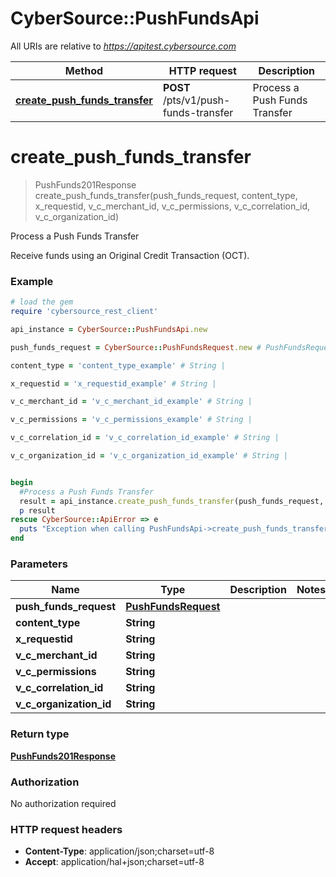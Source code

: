 # CyberSource::PushFundsApi

All URIs are relative to *https://apitest.cybersource.com*

Method | HTTP request | Description
------------- | ------------- | -------------
[**create_push_funds_transfer**](PushFundsApi.md#create_push_funds_transfer) | **POST** /pts/v1/push-funds-transfer | Process a Push Funds Transfer


# **create_push_funds_transfer**
> PushFunds201Response create_push_funds_transfer(push_funds_request, content_type, x_requestid, v_c_merchant_id, v_c_permissions, v_c_correlation_id, v_c_organization_id)

Process a Push Funds Transfer

Receive funds using an Original Credit Transaction (OCT). 

### Example
```ruby
# load the gem
require 'cybersource_rest_client'

api_instance = CyberSource::PushFundsApi.new

push_funds_request = CyberSource::PushFundsRequest.new # PushFundsRequest | 

content_type = 'content_type_example' # String | 

x_requestid = 'x_requestid_example' # String | 

v_c_merchant_id = 'v_c_merchant_id_example' # String | 

v_c_permissions = 'v_c_permissions_example' # String | 

v_c_correlation_id = 'v_c_correlation_id_example' # String | 

v_c_organization_id = 'v_c_organization_id_example' # String | 


begin
  #Process a Push Funds Transfer
  result = api_instance.create_push_funds_transfer(push_funds_request, content_type, x_requestid, v_c_merchant_id, v_c_permissions, v_c_correlation_id, v_c_organization_id)
  p result
rescue CyberSource::ApiError => e
  puts "Exception when calling PushFundsApi->create_push_funds_transfer: #{e}"
end
```

### Parameters

Name | Type | Description  | Notes
------------- | ------------- | ------------- | -------------
 **push_funds_request** | [**PushFundsRequest**](PushFundsRequest.md)|  | 
 **content_type** | **String**|  | 
 **x_requestid** | **String**|  | 
 **v_c_merchant_id** | **String**|  | 
 **v_c_permissions** | **String**|  | 
 **v_c_correlation_id** | **String**|  | 
 **v_c_organization_id** | **String**|  | 

### Return type

[**PushFunds201Response**](PushFunds201Response.md)

### Authorization

No authorization required

### HTTP request headers

 - **Content-Type**: application/json;charset=utf-8
 - **Accept**: application/hal+json;charset=utf-8



